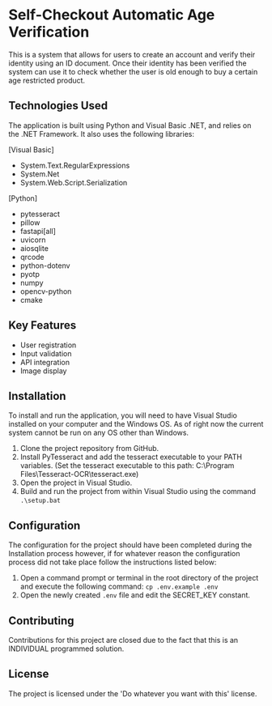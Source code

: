 # Self-Checkout Automatic Age Verification

This is a system that allows for users to create an account and verify their identity using an ID document. Once their identity has been verified the system
can use it to check whether the user is old enough to buy a certain age restricted product.

## Technologies Used

The application is built using Python and Visual Basic .NET, and relies on the .NET Framework. It also uses the following libraries:

[Visual Basic]

- System.Text.RegularExpressions
- System.Net
- System.Web.Script.Serialization

[Python]

- pytesseract
- pillow
- fastapi[all]
- uvicorn
- aiosqlite
- qrcode
- python-dotenv
- pyotp
- numpy
- opencv-python
- cmake

## Key Features

- User registration
- Input validation
- API integration
- Image display

## Installation

To install and run the application, you will need to have Visual Studio installed on your computer and the Windows OS.
As of right now the current system cannot be run on any OS other than Windows.

1. Clone the project repository from GitHub.
2. Install PyTesseract and add the tesseract executable to your PATH variables. (Set the tesseract executable to this path: C:\Program Files\Tesseract-OCR\tesseract.exe)
3. Open the project in Visual Studio.
4. Build and run the project from within Visual Studio using the command `.\setup.bat`

## Configuration

The configuration for the project should have been completed during the Installation process however, if for whatever
reason the configuration process did not take place follow the instructions listed below:

1. Open a command prompt or terminal in the root directory of the project and execute the following command:
   `cp .env.example .env`
2. Open the newly created `.env` file and edit the SECRET_KEY constant.

## Contributing

Contributions for this project are closed due to the fact that this is an INDIVIDUAL programmed solution.

## License

The project is licensed under the 'Do whatever you want with this' license.
